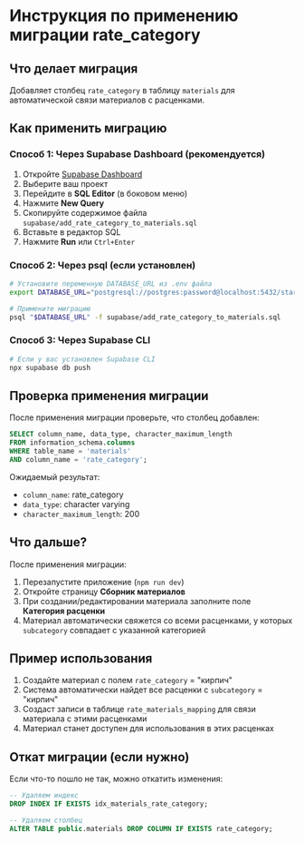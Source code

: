 # Инструкция по применению миграции rate_category

## Что делает миграция

Добавляет столбец `rate_category` в таблицу `materials` для автоматической связи материалов с расценками.

## Как применить миграцию

### Способ 1: Через Supabase Dashboard (рекомендуется)

1. Откройте [Supabase Dashboard](https://app.supabase.com)
2. Выберите ваш проект
3. Перейдите в **SQL Editor** (в боковом меню)
4. Нажмите **New Query**
5. Скопируйте содержимое файла `supabase/add_rate_category_to_materials.sql`
6. Вставьте в редактор SQL
7. Нажмите **Run** или `Ctrl+Enter`

### Способ 2: Через psql (если установлен)

```bash
# Установите переменную DATABASE_URL из .env файла
export DATABASE_URL="postgresql://postgres:password@localhost:5432/star_db"

# Примените миграцию
psql "$DATABASE_URL" -f supabase/add_rate_category_to_materials.sql
```

### Способ 3: Через Supabase CLI

```bash
# Если у вас установлен Supabase CLI
npx supabase db push
```

## Проверка применения миграции

После применения миграции проверьте, что столбец добавлен:

```sql
SELECT column_name, data_type, character_maximum_length
FROM information_schema.columns
WHERE table_name = 'materials'
AND column_name = 'rate_category';
```

Ожидаемый результат:
- `column_name`: rate_category
- `data_type`: character varying
- `character_maximum_length`: 200

## Что дальше?

После применения миграции:
1. Перезапустите приложение (`npm run dev`)
2. Откройте страницу **Сборник материалов**
3. При создании/редактировании материала заполните поле **Категория расценки**
4. Материал автоматически свяжется со всеми расценками, у которых `subcategory` совпадает с указанной категорией

## Пример использования

1. Создайте материал с полем `rate_category` = "кирпич"
2. Система автоматически найдет все расценки с `subcategory` = "кирпич"
3. Создаст записи в таблице `rate_materials_mapping` для связи материала с этими расценками
4. Материал станет доступен для использования в этих расценках

## Откат миграции (если нужно)

Если что-то пошло не так, можно откатить изменения:

```sql
-- Удаляем индекс
DROP INDEX IF EXISTS idx_materials_rate_category;

-- Удаляем столбец
ALTER TABLE public.materials DROP COLUMN IF EXISTS rate_category;
```
